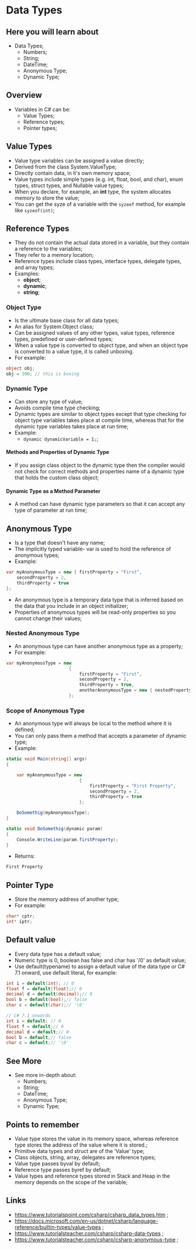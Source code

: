 # Data Types

## Here you will learn about

- Data Types;
  - Numbers;
  - String;
  - DateTime;
  - Anonymous Type;
  - Dynamic Type;

## Overview

- Variables in C# can be:
  - Value Types;
  - Reference types;
  - Pointer types;

## Value Types

- Value type variables can be assigned a value directly;
- Derived from the class System.ValueType;
- Directly contain data, in it's own memory space;
- Value types include simple types (e.g. int, float, bool, and char), enum types, struct types, and Nullable value types;
- When you declare, for example, an **int** type, the system allocates memory to store the value;
- You can get the syze of a variable with the `syzeof` method, for example like `syzeof(int)`;

## Reference Types

- They do not contain the actual data stored in a variable, but they contain a reference to the variables;
- They refer to a memory location;
- Reference types include class types, interface types, delegate types, and array types;
- Examples:
  - **object**;
  - **dynamic**;
  - **string**;

### Object Type

- Is the ultimate base class for all data types;
- An alias for System.Object class;
- Can be assigned values of any other types, value types, reference types, predefined or user-defined types;
- When a value type is converted to object type, and when an object type is converted to a value type, it is called unboxing.
- For example:

```c#
object obj;
obj = 100; // this is boxing
```

### Dynamic Type

- Can store any type of value;
- Avoids compile time type checking;
- Dynamic types are similar to object types except that type checking for object type variables takes place at compile time, whereas that for the dynamic type variables takes place at run time;
- Example:
  - `dynamic dynamicVariable = 1;`;

#### Methods and Properties of Dynamic Type

- If you assign class object to the dynamic type then the compiler would not check for correct methods and properties name of a dynamic type that holds the custom class object;

#### Dynamic Type as a Method Parameter

- A method can have dynamic type parameters so that it can accept any type of parameter at run time;

## Anonymous Type

- Is a type that doesn't have any name;
- The implicitly typed variable- var is used to hold the reference of anonymous types;
- Example:

```c#
var myAnonymousType = new { firstProperty = "First",
    secondProperty = 2,
    thirdProperty = true
};
```

- An anonymous type is a temporary data type that is inferred based on the data that you include in an object initializer;
- Properties of anonymous types will be read-only properties so you cannot change their values;

### Nested Anonymous Type

- An anonymous type can have another anonymous type as a property;
- For example:

```c#
var myAnonymousType = new
                        {
                            firstProperty = "First",
                            secondProperty = 2,
                            thirdProperty = true,
                            anotherAnonymousType = new { nestedProperty = "Nested"}
                        };
```

### Scope of Anonymous Type

- An anonymous type will always be local to the method where it is defined;
- You can only pass them a method that accepts a parameter of dynamic type;
- Example:

```c#
static void Main(string[] args)
{

    var myAnonymousType = new
                            {
                                firstProperty = "First Property",
                                secondProperty = 2,
                                thirdProperty = true
                            };

    DoSomethig(myAnonymousType);
}

static void DoSomethig(dynamic param)
{
    Console.WriteLine(param.firstProperty);
}
```

- Returns:

```markdown
First Property
```

## Pointer Type

- Store the memory address of another type;
- For example:

```c#
char* cptr;
int* iptr;
```

## Default value

- Every data type has a default value;
- Numeric type is 0, boolean has false and char has '/0' as default value;
- Use default(typename) to assign a default value of the data type or C# 7.1 onward, use default literal, for example:

```c#
int i = default(int); // 0
float f = default(float);// 0
decimal d = default(decimal);// 0
bool b = default(bool);// false
char c = default(char);// '\0'

// C# 7.1 onwards
int i = default; // 0
float f = default;// 0
decimal d = default;// 0
bool b = default;// false
char c = default;// '\0'
```

## See More

- See more in-depth about:
  - Numbers;
  - String;
  - DateTime;
  - Anonymous Type;
  - Dynamic Type;

## Points to remember

- Value type stores the value in its memory space, whereas reference type stores the address of the value where it is stored.;
- Primitive data types and struct are of the 'Value' type;
- Class objects, string, array, delegates are reference types;
- Value type passes byval by default;
- Reference type passes byref by default;
- Value types and reference types stored in Stack and Heap in the memory depends on the scope of the variable;

## Links

- <https://www.tutorialspoint.com/csharp/csharp_data_types.htm> ;
- <https://docs.microsoft.com/en-us/dotnet/csharp/language-reference/builtin-types/value-types> ;
- <https://www.tutorialsteacher.com/csharp/csharp-data-types> ;
- <https://www.tutorialsteacher.com/csharp/csharp-anonymous-type> ;
